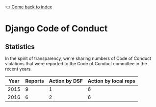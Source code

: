:point_left: [Come back to index](README.md)

# Django Code of Conduct

## Statistics

In the spirit of transparency, we're sharing numbers of Code of Conduct violations that were reported to the Code of Conduct 
committee in the recent years. 

| Year	| Reports	| Action by DSF | Action by local reps|
|-------|---------|---------------|---------------------|
|2015	  |9	      |1	            |6                    |
|2016	  |6	      |2	            |6                    |





